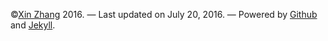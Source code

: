 

&copy;[Xin Zhang](https://xinzhn.github.io/) 2016. 
&mdash;
Last updated on July 20, 2016.
&mdash;
Powered by [Github](http://github.com) and
[Jekyll](https://jekyllrb.com).

